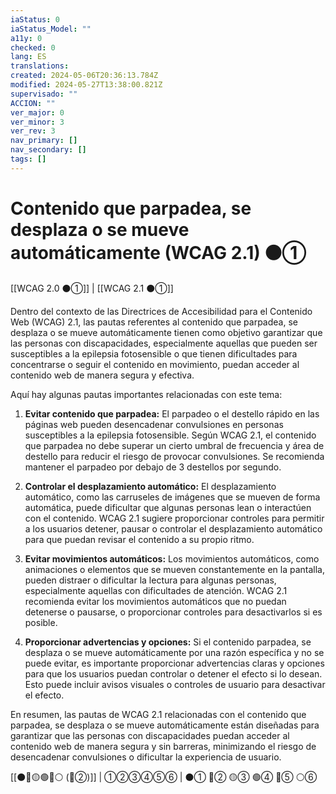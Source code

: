 ```yaml
---
iaStatus: 0
iaStatus_Model: ""
a11y: 0
checked: 0
lang: ES
translations: 
created: 2024-05-06T20:36:13.784Z
modified: 2024-05-27T13:38:00.821Z
supervisado: ""
ACCION: ""
ver_major: 0
ver_minor: 3
ver_rev: 3
nav_primary: []
nav_secondary: []
tags: []
---
```

# Contenido que parpadea, se desplaza o se mueve automáticamente (WCAG 2.1)  ⚫①

[[WCAG 2.0 ⚫①]] | [[WCAG 2.1 ⚫①]]

Dentro del contexto de las Directrices de Accesibilidad para el Contenido Web (WCAG) 2.1, las pautas referentes al contenido que parpadea, se desplaza o se mueve automáticamente tienen como objetivo garantizar que las personas con discapacidades, especialmente aquellas que pueden ser susceptibles a la epilepsia fotosensible o que tienen dificultades para concentrarse o seguir el contenido en movimiento, puedan acceder al contenido web de manera segura y efectiva.

Aquí hay algunas pautas importantes relacionadas con este tema:

1. **Evitar contenido que parpadea:** El parpadeo o el destello rápido en las páginas web pueden desencadenar convulsiones en personas susceptibles a la epilepsia fotosensible. Según WCAG 2.1, el contenido que parpadea no debe superar un cierto umbral de frecuencia y área de destello para reducir el riesgo de provocar convulsiones. Se recomienda mantener el parpadeo por debajo de 3 destellos por segundo.

2. **Controlar el desplazamiento automático:** El desplazamiento automático, como las carruseles de imágenes que se mueven de forma automática, puede dificultar que algunas personas lean o interactúen con el contenido. WCAG 2.1 sugiere proporcionar controles para permitir a los usuarios detener, pausar o controlar el desplazamiento automático para que puedan revisar el contenido a su propio ritmo.

3. **Evitar movimientos automáticos:** Los movimientos automáticos, como animaciones o elementos que se mueven constantemente en la pantalla, pueden distraer o dificultar la lectura para algunas personas, especialmente aquellas con dificultades de atención. WCAG 2.1 recomienda evitar los movimientos automáticos que no puedan detenerse o pausarse, o proporcionar controles para desactivarlos si es posible.

4. **Proporcionar advertencias y opciones:** Si el contenido parpadea, se desplaza o se mueve automáticamente por una razón específica y no se puede evitar, es importante proporcionar advertencias claras y opciones para que los usuarios puedan controlar o detener el efecto si lo desean. Esto puede incluir avisos visuales o controles de usuario para desactivar el efecto.

En resumen, las pautas de WCAG 2.1 relacionadas con el contenido que parpadea, se desplaza o se mueve automáticamente están diseñadas para garantizar que las personas con discapacidades puedan acceder al contenido web de manera segura y sin barreras, minimizando el riesgo de desencadenar convulsiones o dificultar la experiencia de usuario.

[[⚫🔴🟡🟢🔵⚪ (🔴②)]] | ①②③④⑤⑥ | ⚫① 🔴② 🟡③ 🟢④ 🔵⑤ ⚪⑥